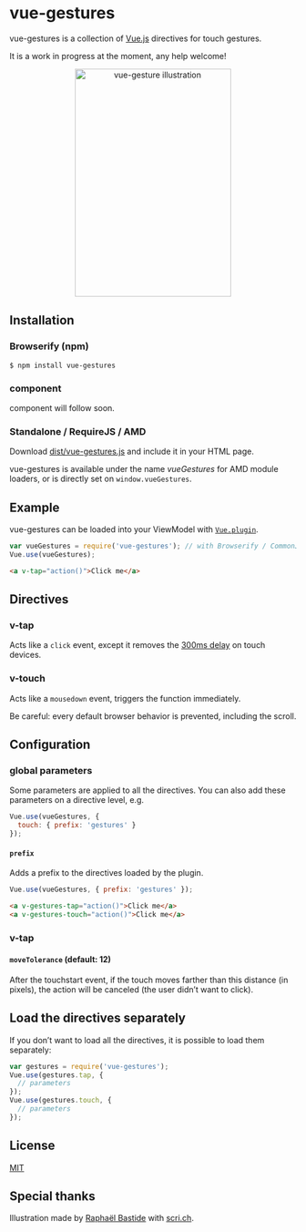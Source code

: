 # vue-gestures

vue-gestures is a collection of [Vue.js](http://vuejs.org/guide/) directives for touch gestures.

It is a work in progress at the moment, any help welcome!

<p align="center"><img width="274" height="400" alt="vue-gesture illustration" src="http://scri.ch/may-2x.png"></p>


## Installation

### Browserify (npm)

```
$ npm install vue-gestures
```

### component

component will follow soon.

### Standalone / RequireJS / AMD

Download [dist/vue-gestures.js](dist/vue-gestures.js) and include it in your HTML page.

vue-gestures is available under the name *vueGestures* for AMD module loaders, or is directly set on `window.vueGestures`.

## Example

vue-gestures can be loaded into your ViewModel with [`Vue.plugin`](http://vuejs.org/guide/plugin.html).

```js
var vueGestures = require('vue-gestures'); // with Browserify / CommonJS
Vue.use(vueGestures);
```

```html
<a v-tap="action()">Click me</a>
```

## Directives

### v-tap

Acts like a `click` event, except it removes the [300ms delay](http://blogs.telerik.com/appbuilder/posts/13-11-21/what-exactly-is.....-the-300ms-click-delay) on touch devices.

### v-touch

Acts like a `mousedown` event, triggers the function immediately.

Be careful: every default browser behavior is prevented, including the scroll.

## Configuration

### global parameters

Some parameters are applied to all the directives. You can also add these parameters on a directive level, e.g.

```js
Vue.use(vueGestures, {
  touch: { prefix: 'gestures' }
});
```

#### `prefix`

Adds a prefix to the directives loaded by the plugin.

```js
Vue.use(vueGestures, { prefix: 'gestures' });
```

```html
<a v-gestures-tap="action()">Click me</a>
<a v-gestures-touch="action()">Click me</a>
```

### v-tap

#### `moveTolerance` (default: 12)

After the touchstart event, if the touch moves farther than this distance (in pixels), the action will be canceled (the user didn’t want to click).

## Load the directives separately

If you don’t want to load all the directives, it is possible to load them separately:

```js
var gestures = require('vue-gestures');
Vue.use(gestures.tap, {
  // parameters
});
Vue.use(gestures.touch, {
  // parameters
});
```

## License

[MIT](http://pierre.mit-license.org/)

## Special thanks

Illustration made by [Raphaël Bastide](http://raphaelbastide.com/) with [scri.ch](http://scri.ch/).
